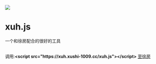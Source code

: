 <link rel="icon" href="https://chrome.xu-guang-you-xushi.com/xuh.png">
<title>xuh.js</title>
<img src="https://chrome.xu-guang-you-xushi.com/xuh.png">
<h1>xuh.js</h1>
<p>一个和徐房配合的很好的工具</p><br>
调用:<b>&lt;script src="https://xuh.xushi-1009.cc/xuh.js"&gt;&lt;/script&gt;</b>
<a href="https://domain.xu-guang-you-xushi.com/" target="_blank">至徐房</a>
